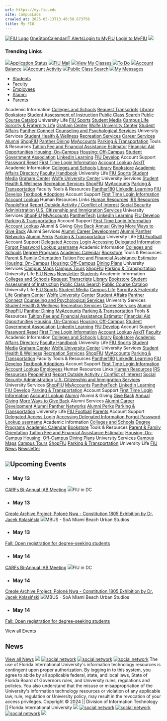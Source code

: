 ```yaml
---
url: https://my.fiu.edu
site: CampusLabs
crawled_at: 2025-05-13T13:40:58.673756
title: My FIU
---
```


[![FIU Logo](https://s3.amazonaws.com/my.fiu.edu/ca1ac592-e778-11e8-a65f-126b3cabd094)](https://my.fiu.edu/)
[OneStop](https://onestop.fiu.edu)[Calendar](https://calendar.fiu.edu/academic_calendar)[IT Alerts](https://fiu.service-now.com/sp?id=services_status)[Login to MyFIU](https://myps.fiu.edu/psc/ihub/EMPLOYEE/EMPL/c/NUI_FRAMEWORK.PT_LANDINGPAGE.GBL)
[Login to MyFIU](https://myps.fiu.edu/psc/ihub/EMPLOYEE/EMPL/c/NUI_FRAMEWORK.PT_LANDINGPAGE.GBL)
![](https://my.fiu.edu/static/media/glass.2a4a6c62.svg)
### Trending Links
[![](https://s3.amazonaws.com/my.fiu.edu/3a4af662-d985-11e9-9e8f-1240e83fdc9e.svg)Application Status](https://myps.fiu.edu/psp/ihub/EMPLOYEE/CAMP/c/SAD_APPLICANT_FL.SAD_APPL_SELECT_FL.GBL?fiusearchlabel=%27Application%20Status%27 "Application Status")
[![](https://s3.amazonaws.com/my.fiu.edu/f1be5916-d989-11e9-a3ac-1240e83fdc9e.svg)FIU Mail](http://mail.fiu.edu "FIU Mail")
[![](https://s3.amazonaws.com/my.fiu.edu/a04b35b8-d989-11e9-8b66-1240e83fdc9e.svg)View My Classes](https://myps.fiu.edu/psp/ihub/EMPLOYEE/CAMP/c/SSR_STUDENT_FL.SSR_START_PAGE_FL.GBL?GMenu=SSR_STUDENT_FL&GComp=SSR_START_PAGE_FL&GPage=SSR_START_PAGE_FL&scname=CS_SSR_MANAGE_CLASSES_NAV&fiusearchlabel=%27View%20My%20Classes%27 "View My Classes")
[![](https://s3.amazonaws.com/my.fiu.edu/4e417240-d98a-11e9-8023-1240e83fdc9e.svg)To Do](https://myps.fiu.edu/psp/ihub/EMPLOYEE/CAMP/c/SCC_TASKS_FL.SCC_TASKS_START_FL.GBL?GMenu=SCC_TASKS_FL&GComp=SCC_TASKS_SP_FL&GPage=SCC_START_PAGE_FL&scname=CS_TASKS&tilename=CS_SCC_TASK_MD_TGT_FL_GBL&fiusearchlabel=%27To%20Do%27 "To Do")
[![](https://s3.amazonaws.com/my.fiu.edu/2290cd58-d985-11e9-8b27-1240e83fdc9e.svg)Account Balance](https://myps.fiu.edu/psp/ihub/EMPLOYEE/CAMP/c/SSF_STUDENT_FL.SSF_FIN_ACCT_ML_FL.GBL?GMenu=SSF_STUDENT_FL&GComp=SSF_FIN_ACCT_SP_FL&GPage=SCC_START_PAGE_FL&scname=CS_FINANCIAL_ACCOUNT&tilename=CS_SSF_FIN_ACCT_ML_FL_GBL&tilename=CS_SSF_FIN_ACCT_ML_FL_GBL&fiusearchlabel=%27Account%20Balance%27 "Account Balance")
[![](https://s3.amazonaws.com/my.fiu.edu/158ac6fe-d985-11e9-a57e-1240e83fdc9e.svg)Account Activity](https://myps.fiu.edu/psp/ihub/EMPLOYEE/CAMP/c/SSF_STUDENT_FL.SSF_FIN_ACCT_ML_FL.GBL?GMenu=SSF_STUDENT_FL&GComp=SSF_FIN_ACCT_SP_FL&GPage=SCC_START_PAGE_FL&scname=CS_FINANCIAL_ACCOUNT&tilename=CS_SSF_FIN_ACCT_ML_FL_GBL&tilename=CS_SSF_FIN_ACCT_ML_FL_GBL&fiusearchlabel=%27Account%20Activity%27 "Account Activity")
[![](https://s3.amazonaws.com/my.fiu.edu/1e2c36c4-d987-11e9-a766-1240e83fdc9e.svg)Public Class Search](https://pslinks.fiu.edu/psc/cslinks/EMPLOYEE/CAMP/c/COMMUNITY_ACCESS.CLASS_SEARCH.GBL&FolderPath=PORTAL_ROOT_OBJECT.HC_CLASS_SEARCH_GBL "Public Class Search")
[![](https://s3.amazonaws.com/my.fiu.edu/f1be5916-d989-11e9-a3ac-1240e83fdc9e.svg)My Messages](https://myps.fiu.edu/psp/ihub/EMPLOYEE/CAMP/c/FIU_SA_STUDENT_FL.FIU_MY_MSG_FL.GBL?fiusearchlabel=%27My%20Messages%27 "My Messages")
  * [Students](https://my.fiu.edu/)
  * [Faculty](https://my.fiu.edu/)
  * [Employees](https://my.fiu.edu/)
  * [Alumni](https://my.fiu.edu/)
  * [Parents](https://my.fiu.edu/)


Academic Information
[Colleges and Schools](http://www.fiu.edu/academics/)
[Request Transcripts](http://onestop.fiu.edu/Registrar/Transcripts/Index.html#Request%20Official%20Transcripts)
[Library](https://library.fiu.edu/)
[Bookstore](http://fiu.bncollege.com/)
[Student Assessment of Instruction](https://opir.fiu.edu/faculty-evaluations.htm)
[Public Class Search](https://pslinks.fiu.edu/psc/cslinks/EMPLOYEE/CAMP/c/COMMUNITY_ACCESS.CLASS_SEARCH.GBL&FolderPath=PORTAL_ROOT_OBJECT.HC_CLASS_SEARCH_GBL)
[Public Course Catalog](https://pslinks.fiu.edu/psc/cslinks/EMPLOYEE/CAMP/c/COMMUNITY_ACCESS.SSS_BROWSE_CATLG.GBL)
University Life
[FIU Sports](http://www.fiusports.com/)
[Student Media](http://fiusm.com/)
[Campus Life](http://campuslife.fiu.edu/)
[Sorority & Fraternity Life](http://greeks.fiu.edu/)
[Graham Center](http://guc.fiu.edu/)
[Wolfe University Center](http://wuc.fiu.edu/)
[Student Affairs](http://undergrad.fiu.edu/)
[Panther Connect](https://fiu.campuslabs.com/engage)
[Counseling and Psychological Services](https://dasa.fiu.edu/all-departments/counseling-and-psychological-services/)
University Services
[Student Health & Wellness](https://go.fiu.edu/myhealth)
[Recreation Services](http://recreation.fiu.edu/)
[Career Services](http://career.fiu.edu/)
[Alumni](http://fiualumni.com/)
[ShopFIU](http://shop.fiu.edu/)
[Panther Dining](https://shop.fiu.edu/dining/panther-dining/)
[MyAccounts](https://myaccounts.fiu.edu/)
[Parking & Transportation](https://parking.fiu.edu)
Tools & Resources
[Tuition Fee and Financial Assistance Estimator](https://controller.fiu.edu/departments/student-financials-systems/bursar-cashiers/calculator/)
[Financial Aid Opportunities](http://finaid.fiu.edu/)
[Housing: On-Campus](http://housing.fiu.edu/)
[Housing: Off-Campus](http://classifieds.fiu.edu/)
[Student Government Association](http://sga.fiu.edu/)
[LinkedIn Learning](https://linkedinlearning.fiu.edu/)
[FIU Develop](https://develop.fiu.edu)
Account Support
[Password Reset](https://login.fiu.edu/help/)
[First Time Login Information](https://fiu.service-now.com/sp?id=kb_article&sys_id=fa1da68bdbdfa600ff70785e0f9619c7)
[Account Lookup](https://login.fiu.edu/account/recovery/uid/)
[AskIT](https://askit.fiu.edu)
Academic Information
[Colleges and Schools](http://www.fiu.edu/academics/)
[Library](https://library.fiu.edu/)
[Bookstore](http://fiu.bncollege.com/)
[Academic Affairs Directory](https://provost.fiu.edu/personnel.html)
[Faculty Handbook](http://academic.fiu.edu/docs/Faculty_Handbook.pdf)
University Life
[FIU Sports](http://www.fiusports.com/)
[Student Media](http://fiusm.com/)
[Graham Center](http://guc.fiu.edu/)
[Wolfe University Center](http://wuc.fiu.edu/)
University Services
[Student Health & Wellness](https://go.fiu.edu/myhealth)
[Recreation Services](http://recreation.fiu.edu/)
[ShopFIU](http://shop.fiu.edu/)
[MyAccounts](https://myaccounts.fiu.edu/)
[Parking & Transportation](https://parking.fiu.edu)
Faculty Tools & Resources
[Panther180](https://www.faculty180.com/sysadmin/login.php?dbID=fiu)
[LinkedIn Learning](https://linkedinlearning.fiu.edu/)
[FIU Develop](https://develop.fiu.edu)
[Textbook Adoptions](https://go.fiu.edu/adopt)
Account Support
[First Time Login Information](https://fiu.service-now.com/sp?id=kb_article&sys_id=fa1da68bdbdfa600ff70785e0f9619c7)
[Account Lookup](https://login.fiu.edu/account/recovery/uid/)
Human Resources Links
[Human Resources](http://hr.fiu.edu/)
[IRS Resources](http://www.irs.gov/individuals/index.html)
[PeopleFirst](https://peoplefirst.myflorida.com/)
[Report Outside Activity / Conflict of Interest](https://hr.fiu.edu/employees-affiliates/working-at-fiu/#conflict-of-interest)
[Social Security Administration](http://www.ssa.gov/)
[U.S. Citizenship and Immigration Services](http://www.uscis.gov/portal/site/uscis)
University Services
[ShopFIU](http://shop.fiu.edu/)
[MyAccounts](https://myaccounts.fiu.edu/)
[PantherTech](https://panthertech.fiu.edu/)
[LinkedIn Learning](https://linkedinlearning.fiu.edu/)
[FIU Develop](https://develop.fiu.edu)
[Parking & Transportation](https://parking.fiu.edu)
Account Support
[First Time Login Information](https://fiu.service-now.com/sp?id=kb_article&sys_id=fa1da68bdbdfa600ff70785e0f9619c7)
[Account Lookup](https://login.fiu.edu/account/recovery/uid/)
Alumni & Giving
[Give Back](https://www.fiualumni.com/give-back/index.html)
[Annual Giving](https://www.fiualumni.com/give-back/annual-giving/index.html)
[More Ways to Give Back](https://www.fiualumni.com/give-back/more/index.html)
Alumni Services
[Alumni Career Development](https://www.fiualumni.com/resources/career-development/index.html)
[Alumni Panther Networks](https://www.fiualumni.com/networking/index.html)
[Alumni Perks](https://www.fiualumni.com/resources/discounts/index.html)
[Parking & Transportation](https://parking.fiu.edu)
University Life
[FIU Football](https://fiusports.com/sports/football)
Account Support
[Delegated Access Login](https://pslinks.fiu.edu/psc/cslinks/EMPLOYEE/CAMP/c/NUI_FRAMEWORK.PT_LANDINGPAGE.GBL)
[Accessing Delegated Information ](https://onestop.fiu.edu/student-records-myfiu/personal-records/delegated-access/)
[Forgot Password](https://pslinks.fiu.edu/psc/cslinks/EMPLOYEE/CAMP/c/FIU_CAMPUS_COMMUNITY_MENU.FIU_NUR_REG.GBL?page=FIU_NUR_FRGT_PSWD&action=U)
[Lookup username](https://pslinks.fiu.edu/psc/cslinks_2/EMPLOYEE/CAMP/c/FIU_CAMPUS_COMMUNITY_MENU.FIU_NUR_REG.GBL?page=FIU_NUR_FRGT_USER&action=U)
Academic Information
[Colleges and Schools](http://www.fiu.edu/academics/)
[Degree Programs](https://www.fiu.edu/academics/degrees-and-programs/index.html)
[Academic Calendar](https://onestop.fiu.edu/academic-calendar/)
[Bookstore](http://fiu.bncollege.com/)
Tools & Resources
[Parent & Family Orientation](https://studentaffairs.fiu.edu/campus-services/orientation-and-family-programs/parents-and-families/)
[Tuition Fee and Financial Assistance Estimator](https://controller.fiu.edu/departments/student-financials-systems/bursar-cashiers/calculator/)
[Housing: On-Campus](http://housing.fiu.edu/)
[Housing: Off-Campus](http://classifieds.fiu.edu/)
[Dining Plans](https://dineoncampus.com/FIU)
University Services
[Campus Maps](https://campusmaps.fiu.edu/index.html#/campus/MMC)
[Campus Tours](https://admissions.fiu.edu/experience-fiu/visit/index.html)
[ShopFIU](http://shop.fiu.edu/)
[Parking & Transportation](https://parking.fiu.edu)
University Life
[FIU News](https://news.fiu.edu/)
[Newsletter](https://fiu.us1.list-manage.com/subscribe?u=d13d9ca5483e1889af5c1cd91&id=eabfc4fe46)
[Students](https://my.fiu.edu/)
Academic Information
[Colleges and Schools](http://www.fiu.edu/academics/)
[Request Transcripts](http://onestop.fiu.edu/Registrar/Transcripts/Index.html#Request%20Official%20Transcripts)
[Library](https://library.fiu.edu/)
[Bookstore](http://fiu.bncollege.com/)
[Student Assessment of Instruction](https://opir.fiu.edu/faculty-evaluations.htm)
[Public Class Search](https://pslinks.fiu.edu/psc/cslinks/EMPLOYEE/CAMP/c/COMMUNITY_ACCESS.CLASS_SEARCH.GBL&FolderPath=PORTAL_ROOT_OBJECT.HC_CLASS_SEARCH_GBL)
[Public Course Catalog](https://pslinks.fiu.edu/psc/cslinks/EMPLOYEE/CAMP/c/COMMUNITY_ACCESS.SSS_BROWSE_CATLG.GBL)
University Life
[FIU Sports](http://www.fiusports.com/)
[Student Media](http://fiusm.com/)
[Campus Life](http://campuslife.fiu.edu/)
[Sorority & Fraternity Life](http://greeks.fiu.edu/)
[Graham Center](http://guc.fiu.edu/)
[Wolfe University Center](http://wuc.fiu.edu/)
[Student Affairs](http://undergrad.fiu.edu/)
[Panther Connect](https://fiu.campuslabs.com/engage)
[Counseling and Psychological Services](https://dasa.fiu.edu/all-departments/counseling-and-psychological-services/)
University Services
[Student Health & Wellness](https://go.fiu.edu/myhealth)
[Recreation Services](http://recreation.fiu.edu/)
[Career Services](http://career.fiu.edu/)
[Alumni](http://fiualumni.com/)
[ShopFIU](http://shop.fiu.edu/)
[Panther Dining](https://shop.fiu.edu/dining/panther-dining/)
[MyAccounts](https://myaccounts.fiu.edu/)
[Parking & Transportation](https://parking.fiu.edu)
Tools & Resources
[Tuition Fee and Financial Assistance Estimator](https://controller.fiu.edu/departments/student-financials-systems/bursar-cashiers/calculator/)
[Financial Aid Opportunities](http://finaid.fiu.edu/)
[Housing: On-Campus](http://housing.fiu.edu/)
[Housing: Off-Campus](http://classifieds.fiu.edu/)
[Student Government Association](http://sga.fiu.edu/)
[LinkedIn Learning](https://linkedinlearning.fiu.edu/)
[FIU Develop](https://develop.fiu.edu)
Account Support
[Password Reset](https://login.fiu.edu/help/)
[First Time Login Information](https://fiu.service-now.com/sp?id=kb_article&sys_id=fa1da68bdbdfa600ff70785e0f9619c7)
[Account Lookup](https://login.fiu.edu/account/recovery/uid/)
[AskIT](https://askit.fiu.edu)
[Faculty](https://my.fiu.edu/)
Academic Information
[Colleges and Schools](http://www.fiu.edu/academics/)
[Library](https://library.fiu.edu/)
[Bookstore](http://fiu.bncollege.com/)
[Academic Affairs Directory](https://provost.fiu.edu/personnel.html)
[Faculty Handbook](http://academic.fiu.edu/docs/Faculty_Handbook.pdf)
University Life
[FIU Sports](http://www.fiusports.com/)
[Student Media](http://fiusm.com/)
[Graham Center](http://guc.fiu.edu/)
[Wolfe University Center](http://wuc.fiu.edu/)
University Services
[Student Health & Wellness](https://go.fiu.edu/myhealth)
[Recreation Services](http://recreation.fiu.edu/)
[ShopFIU](http://shop.fiu.edu/)
[MyAccounts](https://myaccounts.fiu.edu/)
[Parking & Transportation](https://parking.fiu.edu)
Faculty Tools & Resources
[Panther180](https://www.faculty180.com/sysadmin/login.php?dbID=fiu)
[LinkedIn Learning](https://linkedinlearning.fiu.edu/)
[FIU Develop](https://develop.fiu.edu)
[Textbook Adoptions](https://go.fiu.edu/adopt)
Account Support
[First Time Login Information](https://fiu.service-now.com/sp?id=kb_article&sys_id=fa1da68bdbdfa600ff70785e0f9619c7)
[Account Lookup](https://login.fiu.edu/account/recovery/uid/)
[Employees](https://my.fiu.edu/)
Human Resources Links
[Human Resources](http://hr.fiu.edu/)
[IRS Resources](http://www.irs.gov/individuals/index.html)
[PeopleFirst](https://peoplefirst.myflorida.com/)
[Report Outside Activity / Conflict of Interest](https://hr.fiu.edu/employees-affiliates/working-at-fiu/#conflict-of-interest)
[Social Security Administration](http://www.ssa.gov/)
[U.S. Citizenship and Immigration Services](http://www.uscis.gov/portal/site/uscis)
University Services
[ShopFIU](http://shop.fiu.edu/)
[MyAccounts](https://myaccounts.fiu.edu/)
[PantherTech](https://panthertech.fiu.edu/)
[LinkedIn Learning](https://linkedinlearning.fiu.edu/)
[FIU Develop](https://develop.fiu.edu)
[Parking & Transportation](https://parking.fiu.edu)
Account Support
[First Time Login Information](https://fiu.service-now.com/sp?id=kb_article&sys_id=fa1da68bdbdfa600ff70785e0f9619c7)
[Account Lookup](https://login.fiu.edu/account/recovery/uid/)
[Alumni](https://my.fiu.edu/)
Alumni & Giving
[Give Back](https://www.fiualumni.com/give-back/index.html)
[Annual Giving](https://www.fiualumni.com/give-back/annual-giving/index.html)
[More Ways to Give Back](https://www.fiualumni.com/give-back/more/index.html)
Alumni Services
[Alumni Career Development](https://www.fiualumni.com/resources/career-development/index.html)
[Alumni Panther Networks](https://www.fiualumni.com/networking/index.html)
[Alumni Perks](https://www.fiualumni.com/resources/discounts/index.html)
[Parking & Transportation](https://parking.fiu.edu)
University Life
[FIU Football](https://fiusports.com/sports/football)
[Parents](https://my.fiu.edu/)
Account Support
[Delegated Access Login](https://pslinks.fiu.edu/psc/cslinks/EMPLOYEE/CAMP/c/NUI_FRAMEWORK.PT_LANDINGPAGE.GBL)
[Accessing Delegated Information ](https://onestop.fiu.edu/student-records-myfiu/personal-records/delegated-access/)
[Forgot Password](https://pslinks.fiu.edu/psc/cslinks/EMPLOYEE/CAMP/c/FIU_CAMPUS_COMMUNITY_MENU.FIU_NUR_REG.GBL?page=FIU_NUR_FRGT_PSWD&action=U)
[Lookup username](https://pslinks.fiu.edu/psc/cslinks_2/EMPLOYEE/CAMP/c/FIU_CAMPUS_COMMUNITY_MENU.FIU_NUR_REG.GBL?page=FIU_NUR_FRGT_USER&action=U)
Academic Information
[Colleges and Schools](http://www.fiu.edu/academics/)
[Degree Programs](https://www.fiu.edu/academics/degrees-and-programs/index.html)
[Academic Calendar](https://onestop.fiu.edu/academic-calendar/)
[Bookstore](http://fiu.bncollege.com/)
Tools & Resources
[Parent & Family Orientation](https://studentaffairs.fiu.edu/campus-services/orientation-and-family-programs/parents-and-families/)
[Tuition Fee and Financial Assistance Estimator](https://controller.fiu.edu/departments/student-financials-systems/bursar-cashiers/calculator/)
[Housing: On-Campus](http://housing.fiu.edu/)
[Housing: Off-Campus](http://classifieds.fiu.edu/)
[Dining Plans](https://dineoncampus.com/FIU)
University Services
[Campus Maps](https://campusmaps.fiu.edu/index.html#/campus/MMC)
[Campus Tours](https://admissions.fiu.edu/experience-fiu/visit/index.html)
[ShopFIU](http://shop.fiu.edu/)
[Parking & Transportation](https://parking.fiu.edu)
University Life
[FIU News](https://news.fiu.edu/)
[Newsletter](https://fiu.us1.list-manage.com/subscribe?u=d13d9ca5483e1889af5c1cd91&id=eabfc4fe46)
## ![](https://my.fiu.edu/static/media/calendar-3.e4c13ffd.svg)Upcoming Events
  * ### May 13
[CARFs Bi-Annual IAB Meeting](https://my.fiu.edu/)
![](https://my.fiu.edu/static/media/placeholder.52267391.svg)FIU in DC
  * ### May 13
[Creole Archive Project: Poloné Nwa - Constitution 1805 Exhibition by Dr. Jacek Kolasiński](https://carta.fiu.edu/mbus/events/haiti-heritage-exhibition/)
![](https://my.fiu.edu/static/media/placeholder.52267391.svg)MBUS - SoA Miami Beach Urban Studios
  * ### May 13
[Fall: Open registration for degree-seeking students](https://my.fiu.edu/)


  * ### May 14
[CARFs Bi-Annual IAB Meeting](https://my.fiu.edu/)
![](https://my.fiu.edu/static/media/placeholder.52267391.svg)FIU in DC
  * ### May 14
[Creole Archive Project: Poloné Nwa - Constitution 1805 Exhibition by Dr. Jacek Kolasiński](https://carta.fiu.edu/mbus/events/haiti-heritage-exhibition/)
![](https://my.fiu.edu/static/media/placeholder.52267391.svg)MBUS - SoA Miami Beach Urban Studios
  * ### May 14
[Fall: Open registration for degree-seeking students](https://my.fiu.edu/)


[View all Events](https://calendar.fiu.edu/)
## News
[View all News](https://news.fiu.edu/)
![](https://my.fiu.edu/)
[![social network](https://s3.amazonaws.com/my.fiu.edu/2f190086-e778-11e8-bf32-126b3cabd094)](https://twitter.com/FIU)
[![social network](https://s3.amazonaws.com/my.fiu.edu/0ee67804-f261-11e8-b64f-126b3cabd094)](https://www.facebook.com/floridainternational/)
[![social network](https://s3.amazonaws.com/my.fiu.edu/43e314cc-f261-11e8-a2ea-126b3cabd094)](https://www.instagram.com/fiuinstagram/)
The use of Florida International University's information technology resources is contingent upon proper authorization. By logging in to this system, you agree to abide by all applicable federal, state, and local laws, State of Florida Board of Governors rules, and University rules, regulations and policies. You also understand that the misuse or misappropriation of the University's information technology resources or violation of any applicable law, rule, regulation or University policy, may result in the revocation of your access privileges.
Copyright © 2024 || Division of Information Technology || Florida International University
![](https://my.fiu.edu/)
[![social network](https://s3.amazonaws.com/my.fiu.edu/2f190086-e778-11e8-bf32-126b3cabd094)](https://twitter.com/FIU)
[![social network](https://s3.amazonaws.com/my.fiu.edu/0ee67804-f261-11e8-b64f-126b3cabd094)](https://www.facebook.com/floridainternational/)
[![social network](https://s3.amazonaws.com/my.fiu.edu/43e314cc-f261-11e8-a2ea-126b3cabd094)](https://www.instagram.com/fiuinstagram/)
![](https://pslinks.fiu.edu/psp/cslinks/EMPLOYEE/CAMP/?cmd=logout)
